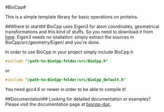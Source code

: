 #BioCpp#

This is a simple template library for basic operations on proteins. 

##Where to start##
BioCpp uses Eigen3 for atom coordinates, geometrical transformations and this kind of stuffs. So you need to download it
from [here](http://eigen.tuxfamily.org/). Eigen3 needs no istallation: simply extract the sources in BioCpp/src/geometry/Eigen/
and you're done.

In order to use BioCpp in your project simply include BioCpp.h

```c++
#include "/path-to-BioCpp-folder/src/BioCpp.h"
```
or
```c++
#include "/path-to-BioCpp-folder/src/BioCpp_default.h"
```

You need gcc4.6 or newer in order to be able to compile it!

##Documentation##
Looking for detailed documentation or examples? Please visit the documentation page at [biocpp-doc](http://biocpp.zimlotech.com/).
